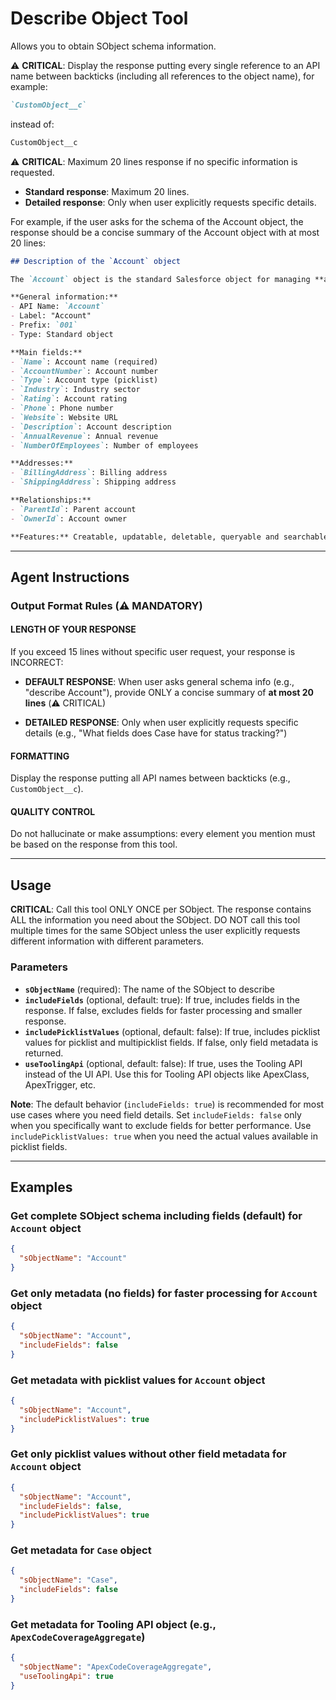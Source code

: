 # Describe Object Tool

Allows you to obtain SObject schema information.

⚠️ **CRITICAL**: Display the response putting every single reference to an API name between backticks (including all references to the object name), for example:
```markdown
`CustomObject__c`
```
instead of:
```markdown
CustomObject__c
```

⚠️ **CRITICAL**: Maximum 20 lines response if no specific information is requested.
- **Standard response**: Maximum 20 lines.
- **Detailed response**: Only when user explicitly requests specific details.

For example, if the user asks for the schema of the Account object, the response should be a concise summary of the Account object with at most 20 lines:

```markdown
## Description of the `Account` object

The `Account` object is the standard Salesforce object for managing **accounts** and **companies**.

**General information:**
- API Name: `Account`
- Label: "Account"
- Prefix: `001`
- Type: Standard object

**Main fields:**
- `Name`: Account name (required)
- `AccountNumber`: Account number
- `Type`: Account type (picklist)
- `Industry`: Industry sector
- `Rating`: Account rating
- `Phone`: Phone number
- `Website`: Website URL
- `Description`: Account description
- `AnnualRevenue`: Annual revenue
- `NumberOfEmployees`: Number of employees

**Addresses:**
- `BillingAddress`: Billing address
- `ShippingAddress`: Shipping address

**Relationships:**
- `ParentId`: Parent account
- `OwnerId`: Account owner

**Features:** Creatable, updatable, deletable, queryable and searchable.
```

---
## Agent Instructions

### Output Format Rules (⚠️ MANDATORY)

#### LENGTH OF YOUR RESPONSE
If you exceed 15 lines without specific user request, your response is INCORRECT:

  - **DEFAULT RESPONSE**: When user asks general schema info (e.g., "describe Account"), provide ONLY a concise summary of **at most 20 lines** (⚠️ CRITICAL)

  - **DETAILED RESPONSE**: Only when user explicitly requests specific details (e.g., "What fields does Case have for status tracking?")

#### FORMATTING
Display the response putting all API names between backticks (e.g., `CustomObject__c`).

#### QUALITY CONTROL
Do not hallucinate or make assumptions: every element you mention must be based on the response from this tool.

---
## Usage

**CRITICAL**: Call this tool ONLY ONCE per SObject. The response contains ALL the information you need about the SObject. DO NOT call this tool multiple times for the same SObject unless the user explicitly requests different information with different parameters.

### Parameters
- **`sObjectName`** (required): The name of the SObject to describe
- **`includeFields`** (optional, default: true): If true, includes fields in the response. If false, excludes fields for faster processing and smaller response.
- **`includePicklistValues`** (optional, default: false): If true, includes picklist values for picklist and multipicklist fields. If false, only field metadata is returned.
- **`useToolingApi`** (optional, default: false): If true, uses the Tooling API instead of the UI API. Use this for Tooling API objects like ApexClass, ApexTrigger, etc.

**Note**: The default behavior (`includeFields: true`) is recommended for most use cases where you need field details. Set `includeFields: false` only when you specifically want to exclude fields for better performance. Use `includePicklistValues: true` when you need the actual values available in picklist fields.

---
## Examples

### Get complete SObject schema including fields (default) for `Account` object
```json
{
  "sObjectName": "Account"
}
```

### Get only metadata (no fields) for faster processing for `Account` object
```json
{
  "sObjectName": "Account",
  "includeFields": false
}
```

### Get metadata with picklist values for `Account` object
```json
{
  "sObjectName": "Account",
  "includePicklistValues": true
}
```

### Get only picklist values without other field metadata for `Account` object
```json
{
  "sObjectName": "Account",
  "includeFields": false,
  "includePicklistValues": true
}
```

### Get metadata for `Case` object
```json
{
  "sObjectName": "Case",
  "includeFields": false
}
```

### Get metadata for Tooling API object (e.g., `ApexCodeCoverageAggregate`)
```json
{
  "sObjectName": "ApexCodeCoverageAggregate",
  "useToolingApi": true
}
```
